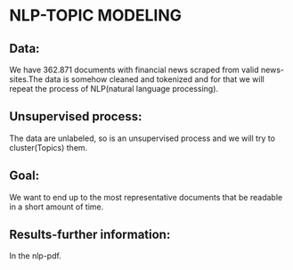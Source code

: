 # NLP-TOPIC MODELING

Data:
-----
We have 362.871 documents with financial news scraped from valid news-sites.The data is somehow cleaned and tokenized and for that we will repeat the process of NLP(natural language processing).

Unsupervised process:
---------------------
The data are unlabeled, so is an unsupervised process and we will try to cluster(Topics) them.

Goal:
-----
We want to end up to the most representative documents that be readable in a short amount of time.

Results-further information:
----------------------------
In the nlp-pdf.

